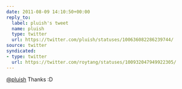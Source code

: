 ```yaml
---
date: 2011-08-09 14:10:50+00:00
reply_to:
  label: pluish's tweet
  name: pluish
  type: twitter
  url: https://twitter.com/pluish/statuses/100636082286239744/
source: twitter
syndicated:
- type: twitter
  url: https://twitter.com/roytang/statuses/100932047949922305/
---
```


[@pluish](https://twitter.com/pluish/) Thanks :D